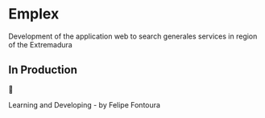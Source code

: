 # Emplex
 
Development of the application web to search generales services in region of the Extremadura

## In Production 
:construction:

Learning and Developing - by Felipe Fontoura